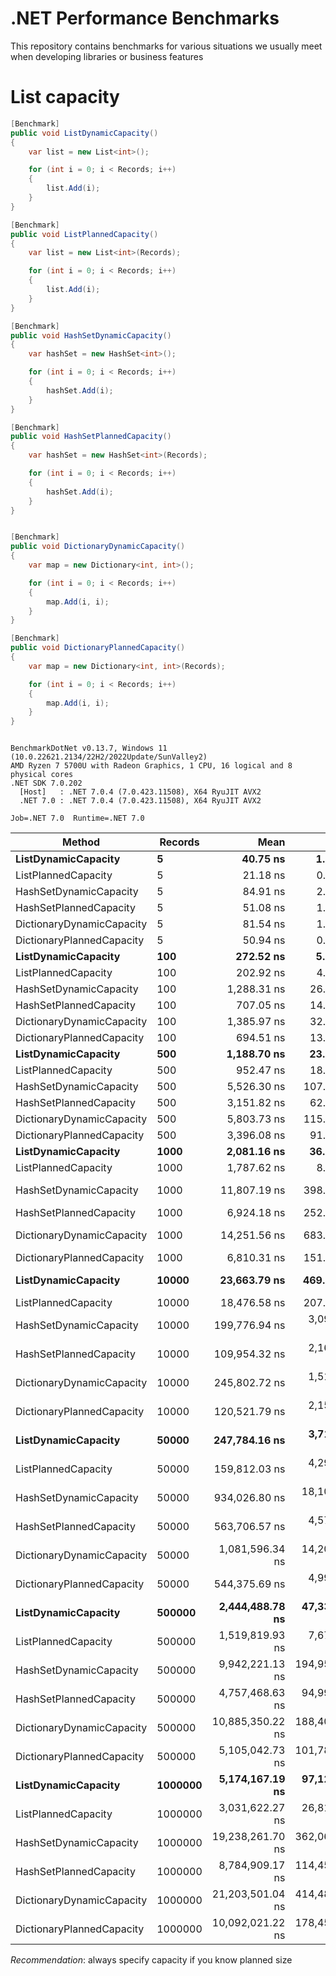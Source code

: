 # .NET Performance Benchmarks
This repository contains benchmarks for various situations we usually meet when developing libraries or business features

# List capacity

```csharp
[Benchmark]
public void ListDynamicCapacity()
{
    var list = new List<int>();

    for (int i = 0; i < Records; i++)
    {
        list.Add(i);
    }
}

[Benchmark]
public void ListPlannedCapacity()
{
    var list = new List<int>(Records);

    for (int i = 0; i < Records; i++)
    {
        list.Add(i);
    }
}

[Benchmark]
public void HashSetDynamicCapacity()
{
    var hashSet = new HashSet<int>();

    for (int i = 0; i < Records; i++)
    {
        hashSet.Add(i);
    }
}

[Benchmark]
public void HashSetPlannedCapacity()
{
    var hashSet = new HashSet<int>(Records);

    for (int i = 0; i < Records; i++)
    {
        hashSet.Add(i);
    }
}


[Benchmark]
public void DictionaryDynamicCapacity()
{
    var map = new Dictionary<int, int>();

    for (int i = 0; i < Records; i++)
    {
        map.Add(i, i);
    }
}

[Benchmark]
public void DictionaryPlannedCapacity()
{
    var map = new Dictionary<int, int>(Records);

    for (int i = 0; i < Records; i++)
    {
        map.Add(i, i);
    }
}
```

```

BenchmarkDotNet v0.13.7, Windows 11 (10.0.22621.2134/22H2/2022Update/SunValley2)
AMD Ryzen 7 5700U with Radeon Graphics, 1 CPU, 16 logical and 8 physical cores
.NET SDK 7.0.202
  [Host]   : .NET 7.0.4 (7.0.423.11508), X64 RyuJIT AVX2
  .NET 7.0 : .NET 7.0.4 (7.0.423.11508), X64 RyuJIT AVX2

Job=.NET 7.0  Runtime=.NET 7.0  

```
|                    Method | Records |             Mean |          Error |         StdDev |           Median |
|-------------------------- |-------- |-----------------:|---------------:|---------------:|-----------------:|
|       **ListDynamicCapacity** |       **5** |         **40.75 ns** |       **1.884 ns** |       **5.556 ns** |         **39.70 ns** |
|       ListPlannedCapacity |       5 |         21.18 ns |       0.680 ns |       2.006 ns |         20.85 ns |
|    HashSetDynamicCapacity |       5 |         84.91 ns |       2.456 ns |       7.241 ns |         83.85 ns |
|    HashSetPlannedCapacity |       5 |         51.08 ns |       1.050 ns |       2.282 ns |         50.80 ns |
| DictionaryDynamicCapacity |       5 |         81.54 ns |       1.696 ns |       4.865 ns |         81.02 ns |
| DictionaryPlannedCapacity |       5 |         50.94 ns |       0.984 ns |       2.160 ns |         50.68 ns |
|       **ListDynamicCapacity** |     **100** |        **272.52 ns** |       **5.503 ns** |      **12.421 ns** |        **270.45 ns** |
|       ListPlannedCapacity |     100 |        202.92 ns |       4.112 ns |      10.087 ns |        201.51 ns |
|    HashSetDynamicCapacity |     100 |      1,288.31 ns |      26.793 ns |      76.875 ns |      1,281.67 ns |
|    HashSetPlannedCapacity |     100 |        707.05 ns |      14.003 ns |      23.007 ns |        710.51 ns |
| DictionaryDynamicCapacity |     100 |      1,385.97 ns |      32.725 ns |      93.894 ns |      1,384.14 ns |
| DictionaryPlannedCapacity |     100 |        694.51 ns |      13.325 ns |      36.476 ns |        683.58 ns |
|       **ListDynamicCapacity** |     **500** |      **1,188.70 ns** |      **23.107 ns** |      **34.585 ns** |      **1,178.40 ns** |
|       ListPlannedCapacity |     500 |        952.47 ns |      18.265 ns |      18.757 ns |        950.53 ns |
|    HashSetDynamicCapacity |     500 |      5,526.30 ns |     107.074 ns |     109.958 ns |      5,537.38 ns |
|    HashSetPlannedCapacity |     500 |      3,151.82 ns |      62.097 ns |     138.888 ns |      3,122.12 ns |
| DictionaryDynamicCapacity |     500 |      5,803.73 ns |     115.927 ns |     277.755 ns |      5,761.82 ns |
| DictionaryPlannedCapacity |     500 |      3,396.08 ns |      91.823 ns |     263.457 ns |      3,330.80 ns |
|       **ListDynamicCapacity** |    **1000** |      **2,081.16 ns** |      **36.560 ns** |      **59.038 ns** |      **2,058.62 ns** |
|       ListPlannedCapacity |    1000 |      1,787.62 ns |       8.797 ns |       6.868 ns |      1,787.16 ns |
|    HashSetDynamicCapacity |    1000 |     11,807.19 ns |     398.262 ns |   1,155.431 ns |     11,627.18 ns |
|    HashSetPlannedCapacity |    1000 |      6,924.18 ns |     252.340 ns |     736.089 ns |      6,673.29 ns |
| DictionaryDynamicCapacity |    1000 |     14,251.56 ns |     683.284 ns |   1,971.431 ns |     13,670.23 ns |
| DictionaryPlannedCapacity |    1000 |      6,810.31 ns |     151.379 ns |     414.398 ns |      6,627.73 ns |
|       **ListDynamicCapacity** |   **10000** |     **23,663.79 ns** |     **469.245 ns** |   **1,142.208 ns** |     **23,321.68 ns** |
|       ListPlannedCapacity |   10000 |     18,476.58 ns |     207.464 ns |     194.062 ns |     18,499.92 ns |
|    HashSetDynamicCapacity |   10000 |    199,776.94 ns |   3,095.309 ns |   3,440.428 ns |    197,831.69 ns |
|    HashSetPlannedCapacity |   10000 |    109,954.32 ns |   2,165.511 ns |   5,628.452 ns |    106,991.15 ns |
| DictionaryDynamicCapacity |   10000 |    245,802.72 ns |   1,517.762 ns |   1,345.457 ns |    245,528.39 ns |
| DictionaryPlannedCapacity |   10000 |    120,521.79 ns |   2,159.514 ns |   2,120.932 ns |    120,016.35 ns |
|       **ListDynamicCapacity** |   **50000** |    **247,784.16 ns** |   **3,713.836 ns** |   **6,406.184 ns** |    **245,783.25 ns** |
|       ListPlannedCapacity |   50000 |    159,812.03 ns |   4,293.408 ns |  11,607.479 ns |    154,513.75 ns |
|    HashSetDynamicCapacity |   50000 |    934,026.80 ns |  18,105.297 ns |  21,553.068 ns |    929,356.45 ns |
|    HashSetPlannedCapacity |   50000 |    563,706.57 ns |   4,572.380 ns |   3,818.144 ns |    562,586.96 ns |
| DictionaryDynamicCapacity |   50000 |  1,081,596.34 ns |  14,208.616 ns |  13,290.748 ns |  1,082,924.61 ns |
| DictionaryPlannedCapacity |   50000 |    544,375.69 ns |   4,993.473 ns |   4,169.776 ns |    543,540.67 ns |
|       **ListDynamicCapacity** |  **500000** |  **2,444,488.78 ns** |  **47,331.468 ns** |  **44,273.884 ns** |  **2,451,130.47 ns** |
|       ListPlannedCapacity |  500000 |  1,519,819.93 ns |   7,677.266 ns |  11,010.506 ns |  1,521,125.10 ns |
|    HashSetDynamicCapacity |  500000 |  9,942,221.13 ns | 194,955.615 ns | 216,692.650 ns |  9,921,195.31 ns |
|    HashSetPlannedCapacity |  500000 |  4,757,468.63 ns |  94,990.912 ns | 133,163.992 ns |  4,754,979.69 ns |
| DictionaryDynamicCapacity |  500000 | 10,885,350.22 ns | 188,404.299 ns | 167,015.504 ns | 10,919,909.38 ns |
| DictionaryPlannedCapacity |  500000 |  5,105,042.73 ns | 101,784.490 ns | 203,274.625 ns |  5,048,456.25 ns |
|       **ListDynamicCapacity** | **1000000** |  **5,174,167.19 ns** |  **97,128.425 ns** | **115,624.481 ns** |  **5,175,618.75 ns** |
|       ListPlannedCapacity | 1000000 |  3,031,622.27 ns |  26,813.417 ns |  20,934.152 ns |  3,023,960.35 ns |
|    HashSetDynamicCapacity | 1000000 | 19,238,261.70 ns | 362,060.333 ns | 853,418.802 ns | 19,114,371.88 ns |
|    HashSetPlannedCapacity | 1000000 |  8,784,909.17 ns | 114,459.078 ns | 107,065.093 ns |  8,782,306.25 ns |
| DictionaryDynamicCapacity | 1000000 | 21,203,501.04 ns | 414,480.841 ns | 387,705.636 ns | 21,223,450.00 ns |
| DictionaryPlannedCapacity | 1000000 | 10,092,021.22 ns | 178,453.157 ns | 198,350.211 ns | 10,021,425.00 ns |

*Recommendation*: always specify capacity if you know planned size